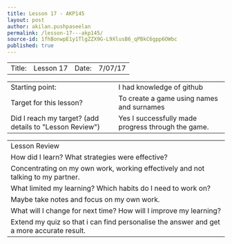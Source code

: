 ```yaml
---
title: Lesson 17 - AKP145
layout: post
author: akilan.pushpaseelan
permalink: /lesson-17---akp145/
source-id: 1fhBonwpE1y1TlgZZX9G-L9XlusB6_qPBkC6gpp6OWbc
published: true
---
```

<table>
  <tr>
    <td>Title:  </td>
    <td>Lesson 17</td>
    <td> Date:  </td>
    <td>7/07/17</td>
  </tr>
</table>


<table>
  <tr>
    <td>Starting point:</td>
    <td>I had knowledge of github</td>
  </tr>
  <tr>
    <td>Target for this lesson?</td>
    <td>To create a game using names and surnames</td>
  </tr>
  <tr>
    <td>Did I reach my target? 
(add details to "Lesson Review")</td>
    <td>Yes I successfully made progress through the game.</td>
  </tr>
</table>


<table>
  <tr>
    <td>Lesson Review</td>
  </tr>
  <tr>
    <td>How did I learn? What strategies were effective? </td>
  </tr>
  <tr>
    <td>Concentrating on my own work, working effectively and not talking to my partner.</td>
  </tr>
  <tr>
    <td>What limited my learning? Which habits do I need to work on? </td>
  </tr>
  <tr>
    <td>Maybe take notes and focus on my own work.</td>
  </tr>
  <tr>
    <td>What will I change for next time? How will I improve my learning?</td>
  </tr>
  <tr>
    <td>Extend my quiz so that i can find personalise the answer and get a more accurate result.</td>
  </tr>
</table>


